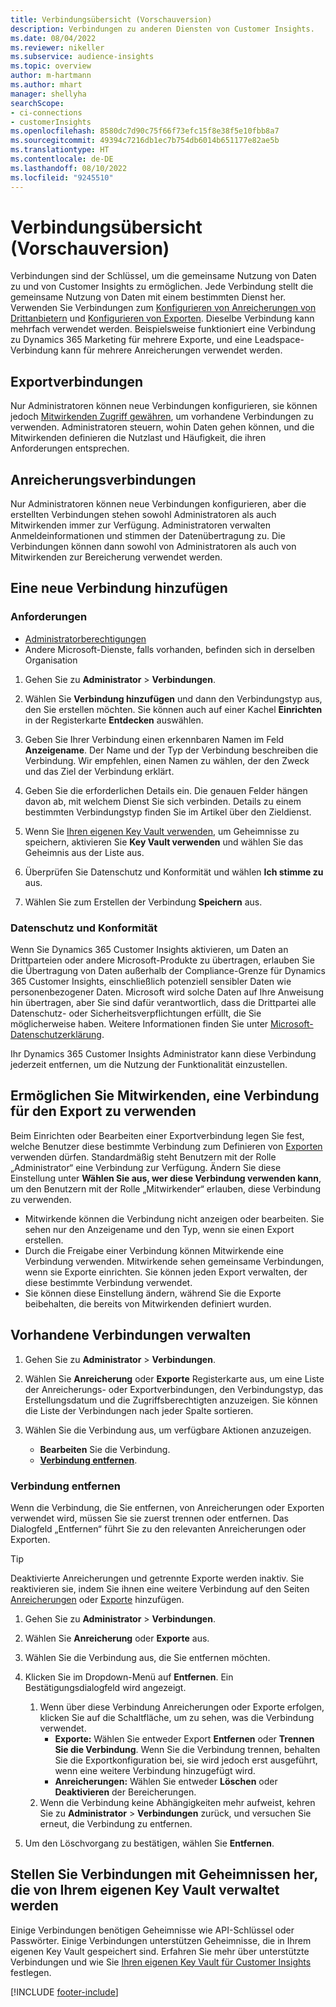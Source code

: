 ```yaml
---
title: Verbindungsübersicht (Vorschauversion)
description: Verbindungen zu anderen Diensten von Customer Insights.
ms.date: 08/04/2022
ms.reviewer: nikeller
ms.subservice: audience-insights
ms.topic: overview
author: m-hartmann
ms.author: mhart
manager: shellyha
searchScope:
- ci-connections
- customerInsights
ms.openlocfilehash: 8580dc7d90c75f66f73efc15f8e38f5e10fbb8a7
ms.sourcegitcommit: 49394c7216db1ec7b754db6014b651177e82ae5b
ms.translationtype: HT
ms.contentlocale: de-DE
ms.lasthandoff: 08/10/2022
ms.locfileid: "9245510"
---
```

# <a name="connections-preview-overview"></a>Verbindungsübersicht (Vorschauversion)

Verbindungen sind der Schlüssel, um die gemeinsame Nutzung von Daten zu und von Customer Insights zu ermöglichen. Jede Verbindung stellt die gemeinsame Nutzung von Daten mit einem bestimmten Dienst her. Verwenden Sie Verbindungen zum [Konfigurieren von Anreicherungen von Drittanbietern](enrichment-hub.md) und [Konfigurieren von Exporten](export-destinations.md). Dieselbe Verbindung kann mehrfach verwendet werden. Beispielsweise funktioniert eine Verbindung zu Dynamics 365 Marketing für mehrere Exporte, und eine Leadspace-Verbindung kann für mehrere Anreicherungen verwendet werden.

## <a name="export-connections"></a>Exportverbindungen

Nur Administratoren können neue Verbindungen konfigurieren, sie können jedoch [Mitwirkenden Zugriff gewähren](#allow-contributors-to-use-a-connection-for-exports), um vorhandene Verbindungen zu verwenden. Administratoren steuern, wohin Daten gehen können, und die Mitwirkenden definieren die Nutzlast und Häufigkeit, die ihren Anforderungen entsprechen.

## <a name="enrichment-connections"></a>Anreicherungsverbindungen

Nur Administratoren können neue Verbindungen konfigurieren, aber die erstellten Verbindungen stehen sowohl Administratoren als auch Mitwirkenden immer zur Verfügung. Administratoren verwalten Anmeldeinformationen und stimmen der Datenübertragung zu. Die Verbindungen können dann sowohl von Administratoren als auch von Mitwirkenden zur Bereicherung verwendet werden.

## <a name="add-a-new-connection"></a>Eine neue Verbindung hinzufügen

### <a name="prerequisites"></a>Anforderungen

- [Administratorberechtigungen](permissions.md)
- Andere Microsoft-Dienste, falls vorhanden, befinden sich in derselben Organisation

1. Gehen Sie zu **Administrator** > **Verbindungen**.

1. Wählen Sie **Verbindung hinzufügen** und dann den Verbindungstyp aus, den Sie erstellen möchten. Sie können auch auf einer Kachel **Einrichten** in der Registerkarte **Entdecken** auswählen.

1. Geben Sie Ihrer Verbindung einen erkennbaren Namen im Feld **Anzeigename**. Der Name und der Typ der Verbindung beschreiben die Verbindung. Wir empfehlen, einen Namen zu wählen, der den Zweck und das Ziel der Verbindung erklärt.

1. Geben Sie die erforderlichen Details ein. Die genauen Felder hängen davon ab, mit welchem Dienst Sie sich verbinden. Details zu einem bestimmten Verbindungstyp finden Sie im Artikel über den Zieldienst.

1. Wenn Sie [Ihren eigenen Key Vault verwenden](use-azure-key-vault.md), um Geheimnisse zu speichern, aktivieren Sie **Key Vault verwenden** und wählen Sie das Geheimnis aus der Liste aus.

1. Überprüfen Sie Datenschutz und Konformität und wählen **Ich stimme zu** aus.

1. Wählen Sie zum Erstellen der Verbindung **Speichern** aus.

### <a name="data-privacy-and-compliance"></a>Datenschutz und Konformität

Wenn Sie Dynamics 365 Customer Insights aktivieren, um Daten an Drittparteien oder andere Microsoft-Produkte zu übertragen, erlauben Sie die Übertragung von Daten außerhalb der Compliance-Grenze für Dynamics 365 Customer Insights, einschließlich potenziell sensibler Daten wie personenbezogener Daten. Microsoft wird solche Daten auf Ihre Anweisung hin übertragen, aber Sie sind dafür verantwortlich, dass die Drittpartei alle Datenschutz- oder Sicherheitsverpflichtungen erfüllt, die Sie möglicherweise haben. Weitere Informationen finden Sie unter [Microsoft-Datenschutzerklärung](https://go.microsoft.com/fwlink/?linkid=396732).

Ihr Dynamics 365 Customer Insights Administrator kann diese Verbindung jederzeit entfernen, um die Nutzung der Funktionalität einzustellen.

## <a name="allow-contributors-to-use-a-connection-for-exports"></a>Ermöglichen Sie Mitwirkenden, eine Verbindung für den Export zu verwenden

Beim Einrichten oder Bearbeiten einer Exportverbindung legen Sie fest, welche Benutzer diese bestimmte Verbindung zum Definieren von [Exporten](export-destinations.md) verwenden dürfen. Standardmäßig steht Benutzern mit der Rolle „Administrator“ eine Verbindung zur Verfügung. Ändern Sie diese Einstellung unter **Wählen Sie aus, wer diese Verbindung verwenden kann**, um den Benutzern mit der Rolle „Mitwirkender“ erlauben, diese Verbindung zu verwenden.

- Mitwirkende können die Verbindung nicht anzeigen oder bearbeiten. Sie sehen nur den Anzeigename und den Typ, wenn sie einen Export erstellen.
- Durch die Freigabe einer Verbindung können Mitwirkende eine Verbindung verwenden. Mitwirkende sehen gemeinsame Verbindungen, wenn sie Exporte einrichten. Sie können jeden Export verwalten, der diese bestimmte Verbindung verwendet.
- Sie können diese Einstellung ändern, während Sie die Exporte beibehalten, die bereits von Mitwirkenden definiert wurden.

## <a name="manage-existing-connections"></a>Vorhandene Verbindungen verwalten

1. Gehen Sie zu **Administrator** > **Verbindungen**.

1. Wählen Sie **Anreicherung** oder **Exporte** Registerkarte aus, um eine Liste der Anreicherungs- oder Exportverbindungen, den Verbindungstyp, das Erstellungsdatum und die Zugriffsberechtigten anzuzeigen. Sie können die Liste der Verbindungen nach jeder Spalte sortieren.

1. Wählen Sie die Verbindung aus, um verfügbare Aktionen anzuzeigen.

   - **Bearbeiten** Sie die Verbindung.
   - [**Verbindung entfernen**](#remove-a-connection).

### <a name="remove-a-connection"></a>Verbindung entfernen

Wenn die Verbindung, die Sie entfernen, von Anreicherungen oder Exporten verwendet wird, müssen Sie sie zuerst trennen oder entfernen. Das Dialogfeld „Entfernen“ führt Sie zu den relevanten Anreicherungen oder Exporten.

> [!TIP]
> Deaktivierte Anreicherungen und getrennte Exporte werden inaktiv. Sie reaktivieren sie, indem Sie ihnen eine weitere Verbindung auf den Seiten [Anreicherungen](enrichment-hub.md) oder [Exporte](export-destinations.md) hinzufügen.

1. Gehen Sie zu **Administrator** > **Verbindungen**.

1. Wählen Sie **Anreicherung** oder **Exporte** aus.

1. Wählen Sie die Verbindung aus, die Sie entfernen möchten.

1. Klicken Sie im Dropdown-Menü auf **Entfernen**. Ein Bestätigungsdialogfeld wird angezeigt.

   1. Wenn über diese Verbindung Anreicherungen oder Exporte erfolgen, klicken Sie auf die Schaltfläche, um zu sehen, was die Verbindung verwendet.
      - **Exporte:** Wählen Sie entweder Export **Entfernen** oder **Trennen Sie die Verbindung**. Wenn Sie die Verbindung trennen, behalten Sie die Exportkonfiguration bei, sie wird jedoch erst ausgeführt, wenn eine weitere Verbindung hinzugefügt wird.
      - **Anreicherungen:** Wählen Sie entweder **Löschen** oder **Deaktivieren** der Bereicherungen.
   1. Wenn die Verbindung keine Abhängigkeiten mehr aufweist, kehren Sie zu **Administrator** > **Verbindungen** zurück, und versuchen Sie erneut, die Verbindung zu entfernen.

1. Um den Löschvorgang zu bestätigen, wählen Sie **Entfernen**.

## <a name="set-up-connections-with-secrets-managed-by-your-own-key-vault"></a>Stellen Sie Verbindungen mit Geheimnissen her, die von Ihrem eigenen Key Vault verwaltet werden

Einige Verbindungen benötigen Geheimnisse wie API-Schlüssel oder Passwörter. Einige Verbindungen unterstützen Geheimnisse, die in Ihrem eigenen Key Vault gespeichert sind. Erfahren Sie mehr über unterstützte Verbindungen und wie Sie [Ihren eigenen Key Vault für Customer Insights](use-azure-key-vault.md) festlegen.

[!INCLUDE [footer-include](includes/footer-banner.md)]
